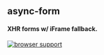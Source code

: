 ## async-form
#### XHR forms w/ iFrame fallback.

[![browser support](https://ci.testling.com/derekr/async-form.png)](https://ci.testling.com/derekr/async-form)
